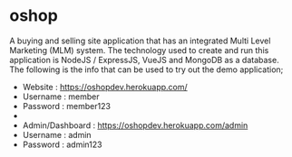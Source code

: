 # oshop

A buying and selling site application that has an integrated Multi Level Marketing (MLM) system. The technology used to create and run this application is NodeJS / ExpressJS, VueJS and MongoDB as a database. The following is the info that can be used to try out the demo application;

- Website			    : https://oshopdev.herokuapp.com/
- Username			  : member
- Password			  : member123
- 
- Admin/Dashboard : https://oshopdev.herokuapp.com/admin
- Username			  : admin
- Password			  : admin123
